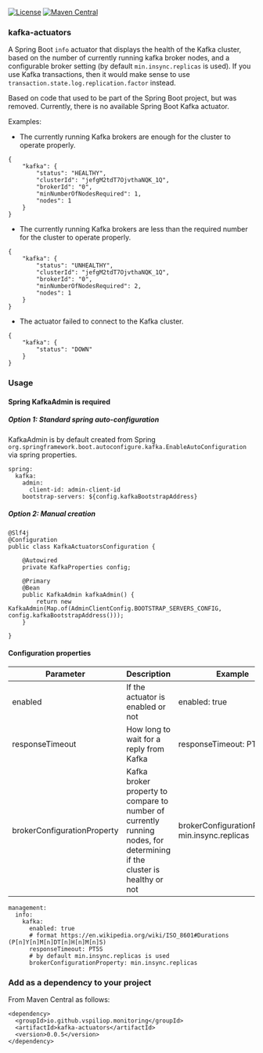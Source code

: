 [![License](https://img.shields.io/:license-apache-brightgreen.svg)](http://www.apache.org/licenses/LICENSE-2.0.html)
[![Maven Central](https://maven-badges.herokuapp.com/maven-central/io.github.vspiliop.monitoring/kafka-actuators/badge.svg)](https://maven-badges.herokuapp.com/maven-central/io.github.vspiliop.monitoring/kafka-actuators)

### kafka-actuators

A Spring Boot `info` actuator that displays the health of the Kafka cluster, based on the number of currently running
 kafka broker nodes, and a configurable broker setting (by default `min.insync.replicas` is used). If you use Kafka transactions,
 then it would make sense to use `transaction.state.log.replication.factor` instead.
 
Based on code that used to be part of the Spring Boot project, but was removed. Currently, there is no available Spring Boot Kafka actuator.

Examples:

- The currently running Kafka brokers are enough for the cluster to operate properly.

```
{
    "kafka": {
        "status": "HEALTHY",
        "clusterId": "jefgM2tdT7OjvthaNQK_1Q",
        "brokerId": "0",
        "minNumberOfNodesRequired": 1,
        "nodes": 1
    }
}
```

- The currently running Kafka brokers are less than the required number for the cluster to operate properly.

```
{
    "kafka": {
        "status": "UNHEALTHY",
        "clusterId": "jefgM2tdT7OjvthaNQK_1Q",
        "brokerId": "0",
        "minNumberOfNodesRequired": 2,
        "nodes": 1
    }
}
```

- The actuator failed to connect to the Kafka cluster.

```
{
    "kafka": {
        "status": "DOWN"
    }
}
```
### Usage

#### Spring KafkaAdmin is required

##### Option 1: Standard spring auto-configuration

KafkaAdmin is by default created from Spring `org.springframework.boot.autoconfigure.kafka.EnableAutoConfiguration` via spring properties.

```
spring:
  kafka:
    admin:
      client-id: admin-client-id
    bootstrap-servers: ${config.kafkaBootstrapAddress}
```

##### Option 2: Manual creation

```
@Slf4j
@Configuration
public class KafkaActuatorsConfiguration {
	
	@Autowired
	private KafkaProperties config;
	
	@Primary
	@Bean
	public KafkaAdmin kafkaAdmin() {  
	    return new KafkaAdmin(Map.of(AdminClientConfig.BOOTSTRAP_SERVERS_CONFIG, config.kafkaBootstrapAddress()));
	}

}
```

#### Configuration properties

| Parameter | Description | Example | Default Value | Required |
| --- | --- | --- | --- | --- |
| enabled | If the actuator is enabled or not | enabled: true | false | Required |
| responseTimeout | How long to wait for a reply from Kafka | responseTimeout: PT5S | 100 ms | Optional |
| brokerConfigurationProperty | Kafka broker property to compare to number of currently running nodes, for determining if the cluster is healthy or not | brokerConfigurationProperty: min.insync.replicas | min.insync.replicas | Optional |

```
management:
  info:
    kafka:
      enabled: true
      # format https://en.wikipedia.org/wiki/ISO_8601#Durations (P[n]Y[n]M[n]DT[n]H[n]M[n]S)
      responseTimeout: PT5S
      # by default min.insync.replicas is used
      brokerConfigurationProperty: min.insync.replicas
```

### Add as a dependency to your project

From Maven Central as follows:

```
<dependency>
  <groupId>io.github.vspiliop.monitoring</groupId>
  <artifactId>kafka-actuators</artifactId>
  <version>0.0.5</version>
</dependency>
```

